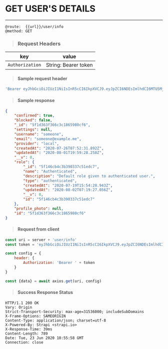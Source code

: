 # GET USER'S DETAILS

---

```
@route:  {{url}}/user/info
@method: GET
```

> ### Request Headers
| key | value
| --- | ---- |
| `Authorization` | String: Bearer token

> #### Sample request header

```js
'Bearer eyJhbGciOiJIUzI1NiIsInR5cCI6IkpXVCJ9.eyJpZCI6NDEsImlhdCI6MTU5MjkwOTczMywiZXhwIjoxNTk1NTAxNzMzfQ.j8A4ATecG00NP2KH9e5Ec-EDdi0bCVTxXUYxwfQityM' 
```

> #### Sample response

```json
{
    "confirmed": true,
    "blocked": false,
    "_id": "5f1d363f366c3c1865980cf6",
    "settings": null,
    "username": "someone",
    "email": "someone@example.me",
    "provider": "local",
    "createdAt": "2020-07-26T07:52:31.892Z",
    "updatedAt": "2020-08-01T19:59:28.258Z",
    "__v": 0,
    "role": {
        "_id": "5f146cb4c3b390337c51edc7",
        "name": "Authenticated",
        "description": "Default role given to authenticated user.",
        "type": "authenticated",
        "createdAt": "2020-07-19T15:54:28.943Z",
        "updatedAt": "2020-08-02T07:19:27.056Z",
        "__v": 0,
        "id": "5f146cb4c3b390337c51edc7"
    },
    "profile_photo": null,
    "id": "5f1d363f366c3c1865980cf6"
}
```

> #### Request from client

```js
const uri = server + 'user/info'
const token = 'eyJhbGciOiJIUzI1NiIsInR5cCI6IkpXVCJ9.eyJpZCI6NDEsImlhdCI6MTU5MjkwOTczMywiZXhwIjoxNTk1NTAxNzMzfQ.j8A4ATecG00NP2KH9e5Ec-EDdi0bCVTxXUYxwfQityM'

const config = {
    header: {
        Authorization: 'Bearer ' + token
    }
}

const {data} = await axios.get(uri, config)
```

> #### Success Response Status

```http
HTTP/1.1 200 OK
Vary: Origin
Strict-Transport-Security: max-age=31536000; includeSubDomains
X-Frame-Options: SAMEORIGIN
Content-Type: application/json; charset=utf-8
X-Powered-By: Strapi <strapi.io>
X-Response-Time: 39ms
Content-Length: 789
Date: Tue, 23 Jun 2020 10:55:58 GMT
Connection: close
```